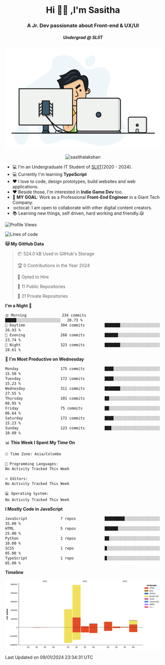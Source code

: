 
<h1 align="center">Hi 🙋‍♂️ ,I'm Sasitha</h1>
<h3 align="center">A Jr. Dev passionate about Front-end & UX/UI</h3>

<i><h5 align="center">Undergrad @ SLIIT</h5></i>

<p align="center">
  <img width="540" height="330" src="https://github.com/SasithaLakshan/SasithaLakshan/blob/main/dev.gif">
</p>
<p align="center"> <img src="https://komarev.com/ghpvc/?username=sasithalakshan&label=Profile%20views&color=0e75b6&style=flat" alt="sasithalakshan" /> </p>

- :computer: I'm an Undergraduate IT Student of [SLIIT](https://www.sliit.lk)(2020 - 2024).
- :computer: Currently I'm learning <b>TypeScript</b>
- :heart: I love to code, design prototypes, build websites and web applications.
- :heart: Beside those, I'm interested in **Indie Game Dev** too.
- :electric_plug: **MY GOAL**: Work as a Professional **Front-End Engineer** in a Giant Tech Company.
- :octocat: I am open to collaborate with other digital content creators.
- :books: Learning new things, self driven, hard working and friendly.:smiley:
  
<!-- <h3 align="left">Tech Stack I'm Using</h3> -->

<!--START_SECTION:waka-->
![Profile Views](http://img.shields.io/badge/Profile%20Views-0-blue)

![Lines of code](https://img.shields.io/badge/From%20Hello%20World%20I%27ve%20Written-928.1%20thousand%20lines%20of%20code-blue)

**🐱 My GitHub Data** 

> 📦 524.0 kB Used in GitHub's Storage 
 > 
> 🏆 0 Contributions in the Year 2024
 > 
> 💼 Opted to Hire
 > 
> 📜 11 Public Repositories 
 > 
> 🔑 21 Private Repositories 
 > 
**I'm a Night 🦉** 

```text
🌞 Morning                234 commits         █████░░░░░░░░░░░░░░░░░░░░   20.73 % 
🌆 Daytime                304 commits         ███████░░░░░░░░░░░░░░░░░░   26.93 % 
🌃 Evening                268 commits         ██████░░░░░░░░░░░░░░░░░░░   23.74 % 
🌙 Night                  323 commits         ███████░░░░░░░░░░░░░░░░░░   28.61 % 
```
📅 **I'm Most Productive on Wednesday** 

```text
Monday                   175 commits         ████░░░░░░░░░░░░░░░░░░░░░   15.50 % 
Tuesday                  172 commits         ████░░░░░░░░░░░░░░░░░░░░░   15.23 % 
Wednesday                311 commits         ███████░░░░░░░░░░░░░░░░░░   27.55 % 
Thursday                 101 commits         ██░░░░░░░░░░░░░░░░░░░░░░░   08.95 % 
Friday                   75 commits          ██░░░░░░░░░░░░░░░░░░░░░░░   06.64 % 
Saturday                 172 commits         ████░░░░░░░░░░░░░░░░░░░░░   15.23 % 
Sunday                   123 commits         ███░░░░░░░░░░░░░░░░░░░░░░   10.89 % 
```


📊 **This Week I Spent My Time On** 

```text
🕑︎ Time Zone: Asia/Colombo

💬 Programming Languages: 
No Activity Tracked This Week

🔥 Editors: 
No Activity Tracked This Week

💻 Operating System: 
No Activity Tracked This Week
```

**I Mostly Code in JavaScript** 

```text
JavaScript               7 repos             █████████░░░░░░░░░░░░░░░░   35.00 % 
HTML                     5 repos             ██████░░░░░░░░░░░░░░░░░░░   25.00 % 
Python                   2 repos             ██░░░░░░░░░░░░░░░░░░░░░░░   10.00 % 
SCSS                     1 repo              █░░░░░░░░░░░░░░░░░░░░░░░░   05.00 % 
TypeScript               1 repo              █░░░░░░░░░░░░░░░░░░░░░░░░   05.00 % 
```



**Timeline**

![Lines of Code chart](https://raw.githubusercontent.com/SasithaLakshan/SasithaLakshan/main/assets/bar_graph.png)


 Last Updated on 09/01/2024 23:34:31 UTC
<!--END_SECTION:waka-->

